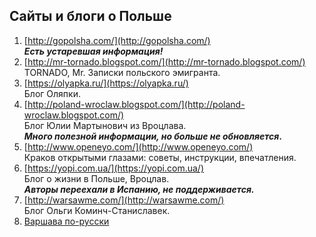## Сайты и блоги о Польше

1. [http://gopolsha.com/](http://gopolsha.com/)  
***Есть устаревшая информация!***
2. [http://mr-tornado.blogspot.com/](http://mr-tornado.blogspot.com/)  
TORNADO, Mr. Записки польского эмигранта.
3. [https://olyapka.ru/](https://olyapka.ru/)  
Блог Оляпки.
4. [http://poland-wroclaw.blogspot.com/](http://poland-wroclaw.blogspot.com/)  
Блог Юлии Мартынович из Вроцлава.  
***Много полезной информации, но больше не обновляется*.**
5. [http://www.openeyo.com/](http://www.openeyo.com/)  
Краков открытыми глазами: советы, инструкции, впечатления.
6. [https://yopi.com.ua/](https://yopi.com.ua/)  
Блог о жизни в Польше, Вроцлав.  
***Авторы переехали в Испанию, не поддерживается.***
7. [http://warsawme.com/](http://warsawme.com/)  
Блог Ольги Коминч-Станиславек.
8. [Варшава по-русски](http://www.warsaw.ru/)